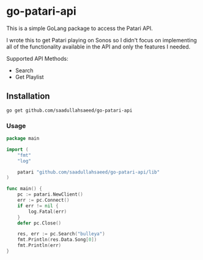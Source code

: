 # go-patari-api
This is a simple GoLang package to access the Patari API. 

I wrote this to get Patari playing on Sonos so I didn't focus on implementing all of the functionality available in the API and only the features I needed.

Supported API Methods:
* Search
* Get Playlist

## Installation
```go get github.com/saadullahsaeed/go-patari-api```

### Usage

```go
package main

import (
	"fmt"
	"log"

	patari "github.com/saadullahsaeed/go-patari-api/lib"
)

func main() {
	pc := patari.NewClient()
	err := pc.Connect()
	if err != nil {
		log.Fatal(err)
	}
	defer pc.Close()

	res, err := pc.Search("bulleya")
	fmt.Println(res.Data.Song[0])
	fmt.Println(err)
}

```



